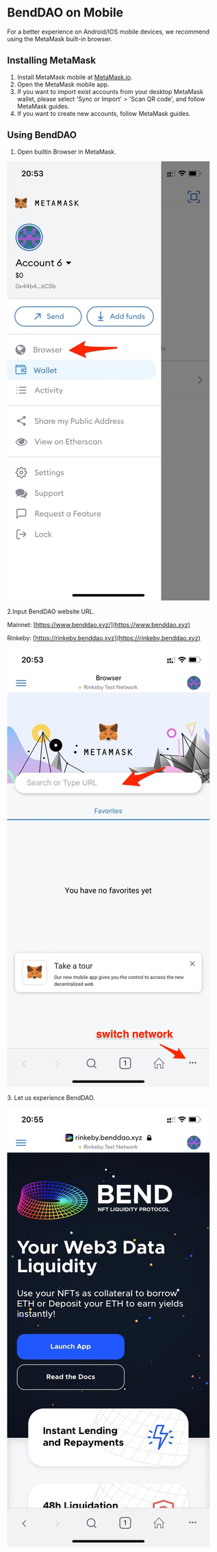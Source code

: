 # BendDAO on Mobile

For a better experience on Android/IOS mobile devices, we recommend using the MetaMask built-in browser.

## Installing MetaMask

1. Install MetaMask mobile at [MetaMask.io](https://metamask.io).
2. Open the MetaMask mobile app.
3. If you want to import exist accounts from your desktop MetaMask wallet, please select 'Sync or Import' > 'Scan QR code', and follow MetaMask guides.
4. If you want to create new accounts, follow MetaMask guides.

## Using BendDAO

1. Open builtin Browser in MetaMask.

![](../.gitbook/assets/WechatIMG52.jpg)

2.Input BendDAO website URL.

Mainnet: [https://www.benddao.xyz/](https://www.benddao.xyz)

Rinkeby: [https://rinkeby.benddao.xyz](https://rinkeby.benddao.xyz)

![](../.gitbook/assets/WechatIMG53.jpg)

3\. Let us experience BendDAO.

![](../.gitbook/assets/WechatIMG54.jpeg)
